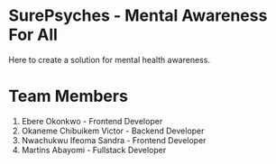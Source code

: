 # SurePsyches - Mental Awareness For All
Here to create a solution for mental health awareness.

# Team Members 
1. Ebere Okonkwo - Frontend Developer
2. Okaneme Chibuikem Victor - Backend Developer
3. Nwachukwu Ifeoma Sandra - Frontend Developer
4. Martins Abayomi - Fullstack Developer
